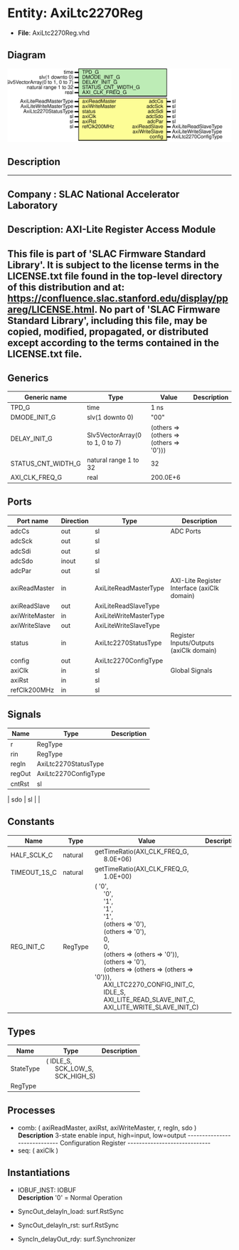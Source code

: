 # Entity: AxiLtc2270Reg

- **File**: AxiLtc2270Reg.vhd
## Diagram

![Diagram](AxiLtc2270Reg.svg "Diagram")
## Description

-----------------------------------------------------------------------------
 Company    : SLAC National Accelerator Laboratory
-----------------------------------------------------------------------------
 Description: AXI-Lite Register Access Module
-----------------------------------------------------------------------------
 This file is part of 'SLAC Firmware Standard Library'.
 It is subject to the license terms in the LICENSE.txt file found in the
 top-level directory of this distribution and at:
    https://confluence.slac.stanford.edu/display/ppareg/LICENSE.html.
 No part of 'SLAC Firmware Standard Library', including this file,
 may be copied, modified, propagated, or distributed except according to
 the terms contained in the LICENSE.txt file.
-----------------------------------------------------------------------------
## Generics

| Generic name       | Type                            | Value                                   | Description |
| ------------------ | ------------------------------- | --------------------------------------- | ----------- |
| TPD_G              | time                            | 1 ns                                    |             |
| DMODE_INIT_G       | slv(1 downto 0)                 | "00"                                    |             |
| DELAY_INIT_G       | Slv5VectorArray(0 to 1, 0 to 7) | (others => (others => (others => '0'))) |             |
| STATUS_CNT_WIDTH_G | natural range 1 to 32           | 32                                      |             |
| AXI_CLK_FREQ_G     | real                            | 200.0E+6                                |             |
## Ports

| Port name      | Direction | Type                   | Description                                 |
| -------------- | --------- | ---------------------- | ------------------------------------------- |
| adcCs          | out       | sl                     | ADC Ports                                   |
| adcSck         | out       | sl                     |                                             |
| adcSdi         | out       | sl                     |                                             |
| adcSdo         | inout     | sl                     |                                             |
| adcPar         | out       | sl                     |                                             |
| axiReadMaster  | in        | AxiLiteReadMasterType  | AXI-Lite Register Interface (axiClk domain) |
| axiReadSlave   | out       | AxiLiteReadSlaveType   |                                             |
| axiWriteMaster | in        | AxiLiteWriteMasterType |                                             |
| axiWriteSlave  | out       | AxiLiteWriteSlaveType  |                                             |
| status         | in        | AxiLtc2270StatusType   | Register Inputs/Outputs (axiClk domain)     |
| config         | out       | AxiLtc2270ConfigType   |                                             |
| axiClk         | in        | sl                     | Global Signals                              |
| axiRst         | in        | sl                     |                                             |
| refClk200MHz   | in        | sl                     |                                             |
## Signals

| Name       | Type                 | Description |
| ---------- | -------------------- | ----------- |
| r          | RegType              |             |
| rin        | RegType              |             |
| regIn      | AxiLtc2270StatusType |             |
| regOut     | AxiLtc2270ConfigType |             |
| cntRst     | sl                   |             |
| 
      sdo | sl                   |             |
## Constants

| Name         | Type    | Value                                                                                                                                                                                                                                                                                                                                                                                                                                                                                                                                                                                                                                                                                                                                                                                                                                                                                                              | Description |
| ------------ | ------- | ------------------------------------------------------------------------------------------------------------------------------------------------------------------------------------------------------------------------------------------------------------------------------------------------------------------------------------------------------------------------------------------------------------------------------------------------------------------------------------------------------------------------------------------------------------------------------------------------------------------------------------------------------------------------------------------------------------------------------------------------------------------------------------------------------------------------------------------------------------------------------------------------------------------ | ----------- |
| HALF_SCLK_C  | natural |  getTimeRatio(AXI_CLK_FREQ_G,<br><span style="padding-left:20px"> 8.0E+06)                                                                                                                                                                                                                                                                                                                                                                                                                                                                                                                                                                                                                                                                                                                                                                                                                                         |             |
| TIMEOUT_1S_C | natural |  getTimeRatio(AXI_CLK_FREQ_G,<br><span style="padding-left:20px"> 1.0E+00)                                                                                                                                                                                                                                                                                                                                                                                                                                                                                                                                                                                                                                                                                                                                                                                                                                         |             |
| REG_INIT_C   | RegType |  (       '0',<br><span style="padding-left:20px">       '0',<br><span style="padding-left:20px">       '1',<br><span style="padding-left:20px">       '1',<br><span style="padding-left:20px">       '1',<br><span style="padding-left:20px">       (others => '0'),<br><span style="padding-left:20px">       (others => '0'),<br><span style="padding-left:20px">       0,<br><span style="padding-left:20px">       0,<br><span style="padding-left:20px">       (others => (others => '0')),<br><span style="padding-left:20px">       (others => '0'),<br><span style="padding-left:20px">       (others => (others => (others => '0'))),<br><span style="padding-left:20px">       AXI_LTC2270_CONFIG_INIT_C,<br><span style="padding-left:20px">       IDLE_S,<br><span style="padding-left:20px">       AXI_LITE_READ_SLAVE_INIT_C,<br><span style="padding-left:20px">       AXI_LITE_WRITE_SLAVE_INIT_C) |             |
## Types

| Name      | Type                                                                                                      | Description |
| --------- | --------------------------------------------------------------------------------------------------------- | ----------- |
| StateType | ( IDLE_S,<br><span style="padding-left:20px"> SCK_LOW_S,<br><span style="padding-left:20px"> SCK_HIGH_S)  |             |
| RegType   |                                                                                                           |             |
## Processes
- comb: ( axiReadMaster, axiRst, axiWriteMaster, r, regIn, sdo )
</br>**Description**
 3-state enable input, high=input, low=output -----------------------------  Configuration Register ----------------------------- 
- seq: ( axiClk )
## Instantiations

- IOBUF_INST: IOBUF
</br>**Description**
 '0' = Normal Operation

- SyncOut_delayIn_load: surf.RstSync
- SyncOut_delayIn_rst: surf.RstSync
- SyncIn_delayOut_rdy: surf.Synchronizer
